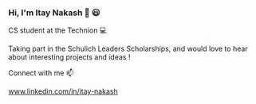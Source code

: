 ### Hi, I'm Itay Nakash 👋 :smiley:

CS student at the Technion 💻

Taking part in the Schulich Leaders Scholarships, and would love to hear about interesting projects and ideas ! 


Connect with me 📫

www.linkedin.com/in/itay-nakash

<!--
**itay-nakash/itay-nakash** is a ✨ _special_ ✨ repository because its `README.md` (this file) appears on your GitHub profile.

Here are some ideas to get you started:

- 🔭 I’m currently working on ...
- 🌱 I’m currently learning ...
- 👯 I’m looking to collaborate on ...
- 🤔 I’m looking for help with ...
- 💬 Ask me about ...
- 📫 How to reach me: ...
- 😄 Pronouns: ...
- ⚡ Fun fact: ...
-->
